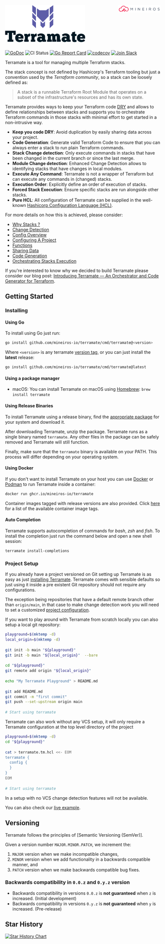 # [<img src="https://raw.githubusercontent.com/mineiros-io/brand/38f6e5c20a176c62dc673f707a3987c9ec3691cd/terramate-vertical-logo-black-font.svg" height="120"/>](https://mineiros.io/?ref=terramate)[<img align="right" src="https://raw.githubusercontent.com/mineiros-io/brand/3bffd30e8bdbbde32c143e2650b2faa55f1df3ea/mineiros-primary-logo.svg" height="23" alt="Mineiros"/>](https://mineiros.io/?ref=terramate)

[![GoDoc](https://pkg.go.dev/badge/github.com/mineiros-io/terramate)](https://pkg.go.dev/github.com/mineiros-io/terramate)
![CI Status](https://github.com/mineiros-io/terramate/actions/workflows/ci.yml/badge.svg)
[![Go Report Card](https://goreportcard.com/badge/github.com/mineiros-io/terramate)](https://goreportcard.com/report/github.com/mineiros-io/terramate)
[![codecov](https://codecov.io/gh/mineiros-io/terramate/branch/main/graph/badge.svg?token=gMRUkVUAQ4)](https://codecov.io/gh/mineiros-io/terramate)
[![Join Slack](https://img.shields.io/badge/slack-@mineiros--community-f32752.svg?logo=slack)](https://mineiros.io/slack)

Terramate is a tool for managing multiple Terraform stacks.

The stack concept is not defined by Hashicorp's Terraform tooling but just a convention used by the _Terraform community_, so a stack can be loosely defined as:

> A stack is a runnable Terraform Root Module that operates on a subset of the infrastructure's resources and has its own state.

Terramate provides ways to keep your Terraform code [DRY](https://en.wikipedia.org/wiki/Don%27t_repeat_yourself) and allows to define relationships between stacks and supports you to orchestrate Terraform commands in those stacks with minimal effort to get started in a non-intrusive way.

- **Keep you code DRY**: Avoid duplication by easily sharing data across your project.
- **Code Generation**: Generate valid Terraform Code to ensure that you can always enter a stack to run plain Terraform commands.
- **Stack Change detection**: Only execute commands in stacks that have been changed in the current branch or since the last merge.
- **Module Change detection**: Enhanced Change Detection allows to identifying stacks that have changes in local modules.
- **Execute Any Command**: Terramate is not a wrapper of Terraform but can execute any commands in (changed) stacks.
- **Execution Order**: Explicitly define an order of execution of stacks.
- **Forced Stack Execution**: Ensure specific stacks are run alongside other stacks.
- **Pure HCL**: All configuration of Terramate can be supplied in the well-known [Hashicorp Configuration Language (HCL)](https://github.com/hashicorp/hcl).

For more details on how this is achieved, please consider:

* [Why Stacks ?](docs/why-stacks.md)
* [Change Detection](docs/change-detection.md)
* [Config Overview](docs/config-overview.md)
* [Configuring A Project](docs/project-config.md)
* [Functions](docs/functions.md)
* [Sharing Data](docs/sharing-data.md)
* [Code Generation](docs/codegen/overview.md)
* [Orchestrating Stacks Execution](docs/orchestration.md)

If you're interested to know why we decided to build Terramate please consider our blog post:
[Introducing Terramate — An Orchestrator and Code Generator for Terraform](https://medium.com/p/5e538c9ee055).

## Getting Started

### Installing

#### Using Go

To install using Go just run:

```sh
go install github.com/mineiros-io/terramate/cmd/terramate@<version>
```

Where `<version>` is any terramate [version tag](https://github.com/mineiros-io/terramate/tags),
or you can just install the **latest** release:

```sh
go install github.com/mineiros-io/terramate/cmd/terramate@latest
```

#### Using a package manager

- macOS: You can install Terramate on macOS using
  [Homebrew](https://formulae.brew.sh/formula/terramate): `brew install terramate`


#### Using Release Binaries

To install Terramate using a release binary, find the
[appropriate package](https://github.com/mineiros-io/terramate/releases) for
your system and download it.

After downloading Terramate, unzip the package. Terramate runs as a single
binary named `terramate`. Any other files in the package can be safely removed
and Terramate will still function.

Finally, make sure that the `terramate` binary is available on your PATH.
This process will differ depending on your operating system.


#### Using Docker

If you don't want to install Terramate on your host you can use
[Docker](https://www.docker.com/) or [Podman](https://podman.io/) to
run Terramate inside a container:

```sh
docker run ghcr.io/mineiros-io/terramate
```

Container images tagged with release versions are also provided.
Click [here](https://github.com/mineiros-io/terramate/pkgs/container/terramate/versions)
for a list of the available container image tags.


#### Auto Completion

Terramate supports autocompletion of commands for *bash*, *zsh* and *fish*. To
install the completion just run the command below and open a new shell session:

```sh
terramate install-completions
```

### Project Setup

If you already have a project versioned on Git setting up
Terramate is as easy as just [installing Terramate](#installing).
Terramate comes with sensible defaults so just using it inside a pre existent
Git repository should not require any configurations.

The exception being repositories that have a default remote branch
other than `origin/main`, in that case to make change detection work you will
need to set a customized [project configuration](docs/project-config.md).

If you want to play around with Terramate from scratch locally you can also
setup a local git repository:

```sh
playground=$(mktemp -d)
local_origin=$(mktemp -d)

git init -b main "${playground}"
git init -b main "${local_origin}"  --bare

cd "${playground}"
git remote add origin "${local_origin}"

echo "My Terramate Playground" > README.md

git add README.md
git commit -m "first commit"
git push --set-upstream origin main

# Start using terramate
```

Terramate can also work without any VCS setup, it will only require
a Terramate configuration at the top level directory of the project

```sh
playground=$(mktemp -d)
cd "${playground}"

cat > terramate.tm.hcl <<- EOM
terramate {
  config {
  }
}
EOM

# Start using terramate
```

In a setup with no VCS change detection features will not be available.

You can also check our [live example](https://github.com/mineiros-io/terramate-example-code-generation).

## Versioning

Terramate follows the principles of [Semantic Versioning (SemVer)].

Given a version number `MAJOR.MINOR.PATCH`, we increment the:

1. `MAJOR` version when we make incompatible changes,
2. `MINOR` version when we add functionality in a backwards compatible manner, and
3. `PATCH` version when we make backwards compatible bug fixes.

### Backwards compatibility in `0.0.z` and `0.y.z` version

- Backwards compatibility in versions `0.0.z` is **not guaranteed** when `z` is increased. (Initial development)
- Backwards compatibility in versions `0.y.z` is **not guaranteed** when `y` is increased. (Pre-release)

## Star History

[![Star History Chart](https://api.star-history.com/svg?repos=mineiros-io/terramate&type=Timeline)](https://star-history.com/#mineiros-io/terramate&Timeline)
